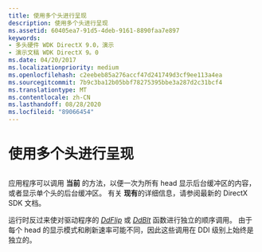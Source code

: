 ```yaml
---
title: 使用多个头进行呈现
description: 使用多个头进行呈现
ms.assetid: 60405ea7-91d5-4deb-9161-8890faa7e897
keywords:
- 多头硬件 WDK DirectX 9.0，演示
- 演示文稿 WDK DirectX 9。0
ms.date: 04/20/2017
ms.localizationpriority: medium
ms.openlocfilehash: c2eebeb85a276accf47d241749d3cf9ee113a4ea
ms.sourcegitcommit: 7b9c3ba12b05bbf78275395bbe3a287d2c31bcf4
ms.translationtype: MT
ms.contentlocale: zh-CN
ms.lasthandoff: 08/28/2020
ms.locfileid: "89066454"
---
```

# <a name="presentation-with-multiple-heads"></a>使用多个头进行呈现


## <span id="ddk_presentation_with_multiple_heads_gg"></span><span id="DDK_PRESENTATION_WITH_MULTIPLE_HEADS_GG"></span>


应用程序可以调用 **当前** 的方法，以便一次为所有 head 显示后台缓冲区的内容，或者显示单个头的后台缓冲区。 有关 **现有**的详细信息，请参阅最新的 DirectX SDK 文档。

运行时反过来使对驱动程序的 [*DdFlip*](/windows/desktop/api/ddrawint/nc-ddrawint-pdd_surfcb_flip) 或 [*DdBlt*](/windows/desktop/api/ddrawint/nc-ddrawint-pdd_surfcb_blt) 函数进行独立的顺序调用。 由于每个 head 的显示模式和刷新速率可能不同，因此这些调用在 DDI 级别上始终是独立的。

 

